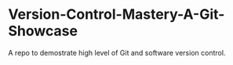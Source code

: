 # Version-Control-Mastery-A-Git-Showcase
A repo to demostrate high level of Git and software version control.
